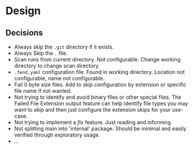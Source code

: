# Design

## Decisions
* Always skip the `.git` directory if it exists.
* Always Skip the `.` file.
* Scan runs from current directory. Not configurable. Change working directory to change scan directory.
* `.fend.yaml` configuration file. Found in working directory. Location not configurable, name not configurable.
* Fail 0 byte size files. Add to skip configuration by extension or specific file name if not wanted.
* Not trying to identify and avoid binary files or other special files. The Failed File Extension output feature can help identify file types you may want to skip and then just configure the extension skips for your use-case.
* Not trying to implement a *fix* feature. Just reading and informing.
* Not splitting main into 'internal' package. Should be minimal and easily verified through exploratory usage.
* ...
